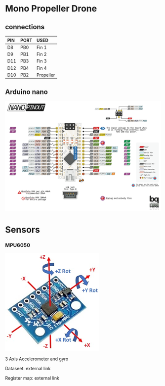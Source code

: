 # Mono Propeller Drone

## connections

| PIN     | PORT    | USED          |
| :---    | :---    | :---          |
| D8      | PB0     | Fin 1         |
| D9      | PB1     | Fin 2         |
| D11     | PB3     | Fin 3         |
| D12     | PB4     | Fin 4         |
| D10     | PB2     | Propeller     |

## Arduino nano

![Arduino nano](images/Arduino-nano-pinout.png)


# Sensors

### MPU6050

![MPU6050](images/MPU-6050-Accel-and-Gyro-Module-Axis-Orientation-3.jpg)

3 Axis Accelerometer and gyro

Dataseet: external link

Register map: external link
